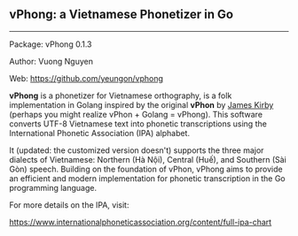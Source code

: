 ## vPhong: a Vietnamese Phonetizer in Go

---
Package: vPhong 0.1.3

Author: Vuong Nguyen

Web: https://github.com/yeungon/vphong

**vPhong** is a phonetizer for Vietnamese orthography, is a folk implementation in Golang inspired by the original **vPhon** by [James Kirby](https://github.com/kirbyj/vPhon) (perhaps you might realize vPhon + Golang = vPhong). This software converts UTF-8 Vietnamese text into phonetic transcriptions using the International Phonetic Association (IPA) alphabet. 

It (updated: the customized version doesn't) supports the three major dialects of Vietnamese: Northern (Hà Nội), Central (Huế), and Southern (Sài Gòn) speech. Building on the foundation of vPhon, vPhong aims to provide an efficient and modern implementation for phonetic transcription in the Go programming language.

For more details on the IPA, visit:

https://www.internationalphoneticassociation.org/content/full-ipa-chart